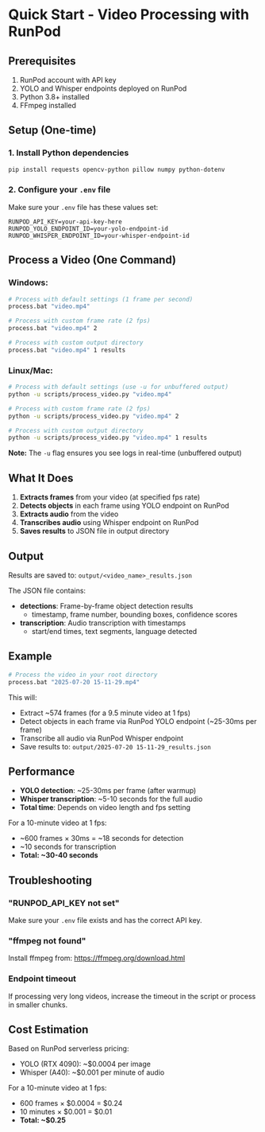 # Quick Start - Video Processing with RunPod

## Prerequisites
1. RunPod account with API key
2. YOLO and Whisper endpoints deployed on RunPod
3. Python 3.8+ installed
4. FFmpeg installed

## Setup (One-time)

### 1. Install Python dependencies
```bash
pip install requests opencv-python pillow numpy python-dotenv
```

### 2. Configure your `.env` file
Make sure your `.env` file has these values set:
```env
RUNPOD_API_KEY=your-api-key-here
RUNPOD_YOLO_ENDPOINT_ID=your-yolo-endpoint-id
RUNPOD_WHISPER_ENDPOINT_ID=your-whisper-endpoint-id
```

## Process a Video (One Command)

### Windows:
```bash
# Process with default settings (1 frame per second)
process.bat "video.mp4"

# Process with custom frame rate (2 fps)
process.bat "video.mp4" 2

# Process with custom output directory
process.bat "video.mp4" 1 results
```

### Linux/Mac:
```bash
# Process with default settings (use -u for unbuffered output)
python -u scripts/process_video.py "video.mp4"

# Process with custom frame rate (2 fps)
python -u scripts/process_video.py "video.mp4" 2

# Process with custom output directory
python -u scripts/process_video.py "video.mp4" 1 results
```

**Note:** The `-u` flag ensures you see logs in real-time (unbuffered output)

## What It Does

1. **Extracts frames** from your video (at specified fps rate)
2. **Detects objects** in each frame using YOLO endpoint on RunPod
3. **Extracts audio** from the video
4. **Transcribes audio** using Whisper endpoint on RunPod
5. **Saves results** to JSON file in output directory

## Output

Results are saved to: `output/<video_name>_results.json`

The JSON file contains:
- **detections**: Frame-by-frame object detection results
  - timestamp, frame number, bounding boxes, confidence scores
- **transcription**: Audio transcription with timestamps
  - start/end times, text segments, language detected

## Example

```bash
# Process the video in your root directory
process.bat "2025-07-20 15-11-29.mp4"
```

This will:
- Extract ~574 frames (for a 9.5 minute video at 1 fps)
- Detect objects in each frame via RunPod YOLO endpoint (~25-30ms per frame)
- Transcribe all audio via RunPod Whisper endpoint
- Save results to: `output/2025-07-20 15-11-29_results.json`

## Performance

- **YOLO detection**: ~25-30ms per frame (after warmup)
- **Whisper transcription**: ~5-10 seconds for the full audio
- **Total time**: Depends on video length and fps setting

For a 10-minute video at 1 fps:
- ~600 frames × 30ms = ~18 seconds for detection
- ~10 seconds for transcription
- **Total: ~30-40 seconds**

## Troubleshooting

### "RUNPOD_API_KEY not set"
Make sure your `.env` file exists and has the correct API key.

### "ffmpeg not found"
Install ffmpeg from: https://ffmpeg.org/download.html

### Endpoint timeout
If processing very long videos, increase the timeout in the script or process in smaller chunks.

## Cost Estimation

Based on RunPod serverless pricing:
- YOLO (RTX 4090): ~$0.0004 per image
- Whisper (A40): ~$0.001 per minute of audio

For a 10-minute video at 1 fps:
- 600 frames × $0.0004 = $0.24
- 10 minutes × $0.001 = $0.01
- **Total: ~$0.25**
